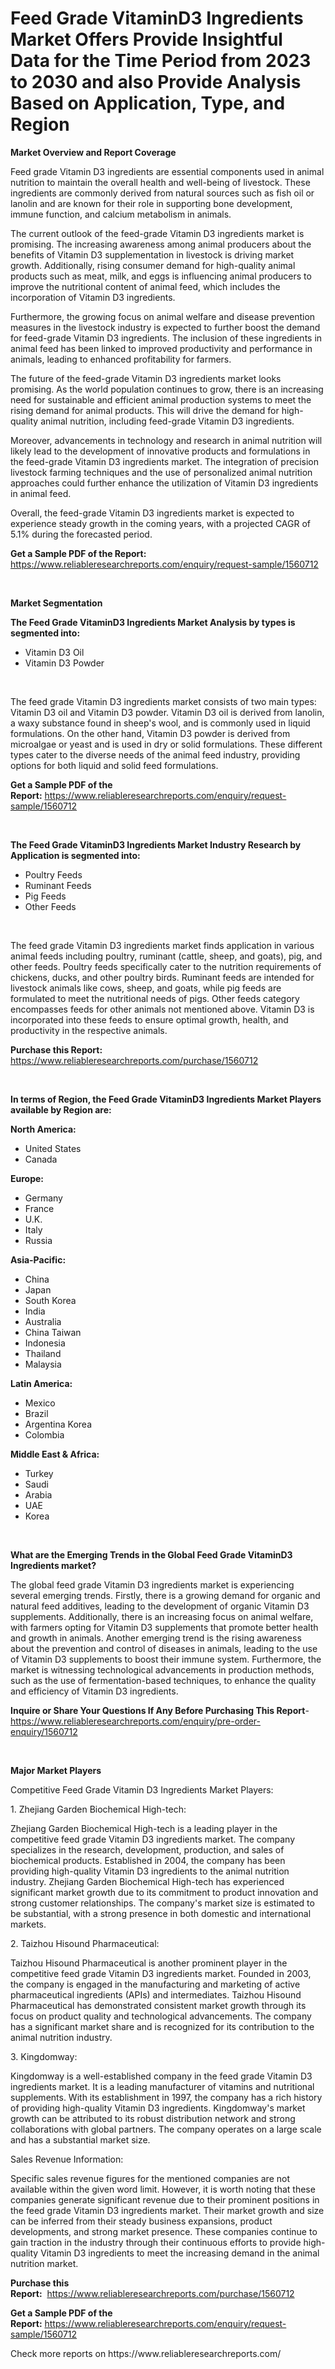 <p><h1>Feed Grade VitaminD3 Ingredients Market Offers Provide Insightful Data for the Time Period from 2023 to 2030 and also Provide Analysis Based on Application, Type, and Region</h1></p><p><strong>Market Overview and Report Coverage</strong></p>
<p><p>Feed grade Vitamin D3 ingredients are essential components used in animal nutrition to maintain the overall health and well-being of livestock. These ingredients are commonly derived from natural sources such as fish oil or lanolin and are known for their role in supporting bone development, immune function, and calcium metabolism in animals.</p><p>The current outlook of the feed-grade Vitamin D3 ingredients market is promising. The increasing awareness among animal producers about the benefits of Vitamin D3 supplementation in livestock is driving market growth. Additionally, rising consumer demand for high-quality animal products such as meat, milk, and eggs is influencing animal producers to improve the nutritional content of animal feed, which includes the incorporation of Vitamin D3 ingredients.</p><p>Furthermore, the growing focus on animal welfare and disease prevention measures in the livestock industry is expected to further boost the demand for feed-grade Vitamin D3 ingredients. The inclusion of these ingredients in animal feed has been linked to improved productivity and performance in animals, leading to enhanced profitability for farmers.</p><p>The future of the feed-grade Vitamin D3 ingredients market looks promising. As the world population continues to grow, there is an increasing need for sustainable and efficient animal production systems to meet the rising demand for animal products. This will drive the demand for high-quality animal nutrition, including feed-grade Vitamin D3 ingredients.</p><p>Moreover, advancements in technology and research in animal nutrition will likely lead to the development of innovative products and formulations in the feed-grade Vitamin D3 ingredients market. The integration of precision livestock farming techniques and the use of personalized animal nutrition approaches could further enhance the utilization of Vitamin D3 ingredients in animal feed.</p><p>Overall, the feed-grade Vitamin D3 ingredients market is expected to experience steady growth in the coming years, with a projected CAGR of 5.1% during the forecasted period.</p></p>
<p><strong>Get a Sample PDF of the Report:</strong> <a href="https://www.reliableresearchreports.com/enquiry/request-sample/1560712">https://www.reliableresearchreports.com/enquiry/request-sample/1560712</a></p>
<p>&nbsp;</p>
<p><strong>Market Segmentation</strong></p>
<p><strong>The Feed Grade VitaminD3 Ingredients Market Analysis by types is segmented into:</strong></p>
<p><ul><li>Vitamin D3 Oil</li><li>Vitamin D3 Powder</li></ul></p>
<p>&nbsp;</p>
<p><p>The feed grade Vitamin D3 ingredients market consists of two main types: Vitamin D3 oil and Vitamin D3 powder. Vitamin D3 oil is derived from lanolin, a waxy substance found in sheep's wool, and is commonly used in liquid formulations. On the other hand, Vitamin D3 powder is derived from microalgae or yeast and is used in dry or solid formulations. These different types cater to the diverse needs of the animal feed industry, providing options for both liquid and solid feed formulations.</p></p>
<p><strong>Get a Sample PDF of the Report:</strong>&nbsp;<a href="https://www.reliableresearchreports.com/enquiry/request-sample/1560712">https://www.reliableresearchreports.com/enquiry/request-sample/1560712</a></p>
<p>&nbsp;</p>
<p><strong>The Feed Grade VitaminD3 Ingredients Market Industry Research by Application is segmented into:</strong></p>
<p><ul><li>Poultry Feeds</li><li>Ruminant Feeds</li><li>Pig Feeds</li><li>Other Feeds</li></ul></p>
<p>&nbsp;</p>
<p><p>The feed grade Vitamin D3 ingredients market finds application in various animal feeds including poultry, ruminant (cattle, sheep, and goats), pig, and other feeds. Poultry feeds specifically cater to the nutrition requirements of chickens, ducks, and other poultry birds. Ruminant feeds are intended for livestock animals like cows, sheep, and goats, while pig feeds are formulated to meet the nutritional needs of pigs. Other feeds category encompasses feeds for other animals not mentioned above. Vitamin D3 is incorporated into these feeds to ensure optimal growth, health, and productivity in the respective animals.</p></p>
<p><strong>Purchase this Report:</strong>&nbsp; <a href="https://www.reliableresearchreports.com/purchase/1560712">https://www.reliableresearchreports.com/purchase/1560712</a></p>
<p>&nbsp;</p>
<p><strong>In terms of Region, the Feed Grade VitaminD3 Ingredients Market Players available by Region are:</strong></p>
<p>
    <p> <strong> North America: </strong>
        <ul>
            <li>United States</li>
            <li>Canada</li>
        </ul>
        </p> 
    <p> <strong> Europe: </strong>
        <ul>
            <li>Germany</li>
            <li>France</li>
            <li>U.K.</li>
            <li>Italy</li>
            <li>Russia</li>
        </ul>
        </p> 
    <p> <strong> Asia-Pacific: </strong>
        <ul>
            <li>China</li>
            <li>Japan</li>
            <li>South Korea</li>
            <li>India</li>
            <li>Australia</li>
            <li>China Taiwan</li>
            <li>Indonesia</li>
            <li>Thailand</li>
            <li>Malaysia</li>
        </ul>
        </p> 
    <p> <strong> Latin America: </strong>
        <ul>
            <li>Mexico</li>
            <li>Brazil</li>
            <li>Argentina Korea</li>
            <li>Colombia</li>
        </ul>
        </p> 
    <p> <strong> Middle East & Africa: </strong>
        <ul>
            <li>Turkey</li>
            <li>Saudi</li>
            <li>Arabia</li>
            <li>UAE</li>
            <li>Korea</li>
        </ul>
    </p>
    </p>
<p>&nbsp;</p>
<p><strong>What are the Emerging Trends in the Global Feed Grade VitaminD3 Ingredients market?</strong></p>
<p><p>The global feed grade Vitamin D3 ingredients market is experiencing several emerging trends. Firstly, there is a growing demand for organic and natural feed additives, leading to the development of organic Vitamin D3 supplements. Additionally, there is an increasing focus on animal welfare, with farmers opting for Vitamin D3 supplements that promote better health and growth in animals. Another emerging trend is the rising awareness about the prevention and control of diseases in animals, leading to the use of Vitamin D3 supplements to boost their immune system. Furthermore, the market is witnessing technological advancements in production methods, such as the use of fermentation-based techniques, to enhance the quality and efficiency of Vitamin D3 ingredients.</p></p>
<p><strong>Inquire or Share Your Questions If Any Before Purchasing This Report</strong>- <a href="https://www.reliableresearchreports.com/enquiry/pre-order-enquiry/1560712">https://www.reliableresearchreports.com/enquiry/pre-order-enquiry/1560712</a></p>
<p>&nbsp;</p>
<p><strong>Major Market Players</strong></p>
<p><p>Competitive Feed Grade Vitamin D3 Ingredients Market Players:</p><p>1. Zhejiang Garden Biochemical High-tech:</p><p>Zhejiang Garden Biochemical High-tech is a leading player in the competitive feed grade Vitamin D3 ingredients market. The company specializes in the research, development, production, and sales of biochemical products. Established in 2004, the company has been providing high-quality Vitamin D3 ingredients to the animal nutrition industry. Zhejiang Garden Biochemical High-tech has experienced significant market growth due to its commitment to product innovation and strong customer relationships. The company's market size is estimated to be substantial, with a strong presence in both domestic and international markets.</p><p>2. Taizhou Hisound Pharmaceutical:</p><p>Taizhou Hisound Pharmaceutical is another prominent player in the competitive feed grade Vitamin D3 ingredients market. Founded in 2003, the company is engaged in the manufacturing and marketing of active pharmaceutical ingredients (APIs) and intermediates. Taizhou Hisound Pharmaceutical has demonstrated consistent market growth through its focus on product quality and technological advancements. The company has a significant market share and is recognized for its contribution to the animal nutrition industry.</p><p>3. Kingdomway:</p><p>Kingdomway is a well-established company in the feed grade Vitamin D3 ingredients market. It is a leading manufacturer of vitamins and nutritional supplements. With its establishment in 1997, the company has a rich history of providing high-quality Vitamin D3 ingredients. Kingdomway's market growth can be attributed to its robust distribution network and strong collaborations with global partners. The company operates on a large scale and has a substantial market size.</p><p>Sales Revenue Information:</p><p>Specific sales revenue figures for the mentioned companies are not available within the given word limit. However, it is worth noting that these companies generate significant revenue due to their prominent positions in the feed grade Vitamin D3 ingredients market. Their market growth and size can be inferred from their steady business expansions, product developments, and strong market presence. These companies continue to gain traction in the industry through their continuous efforts to provide high-quality Vitamin D3 ingredients to meet the increasing demand in the animal nutrition market.</p></p>
<p><strong>Purchase this Report:</strong>&nbsp;&nbsp;<a href="https://www.reliableresearchreports.com/purchase/1560712">https://www.reliableresearchreports.com/purchase/1560712</a></p>
<p></p>
<p><strong>Get a Sample PDF of the Report:</strong>&nbsp;<a href="https://www.reliableresearchreports.com/enquiry/request-sample/1560712">https://www.reliableresearchreports.com/enquiry/request-sample/1560712</a></p>
<p>Check more reports on https://www.reliableresearchreports.com/</p>